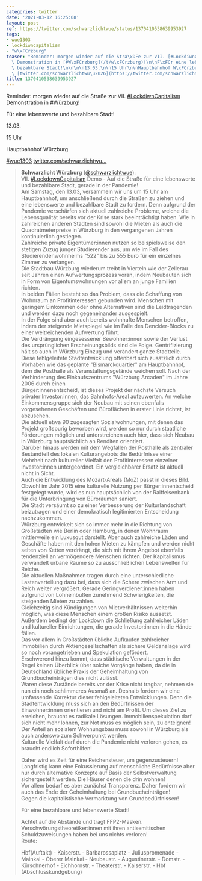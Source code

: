 ```yaml
---
categories: twitter
date: '2021-03-12 16:25:08'
layout: post
ref: https://twitter.com/schwarzlichtwue/status/1370410538639953927
tags:
- wue1303
- lockdiwncapitalism
- "w\xFCrzburg"
teaser: "Reminder: morgen wieder auf die Stra\xDFe zur VII. [#LockdiwnCapitalism](/t/lockdiwncapitalism)\
  \ Demonstration in [#W\xFCrzburg](/t/w\xFCrzburg)!\n\nF\xFCr eine lebenswerte und\
  \ bezahlbare Stadt!\n\n\n\n13.03.\n\n15 Uhr\n\nHauptbahnhof W\xFCrzburg\n\n[#wue1303](/t/wue1303)\
  \ [twitter.com/schwarzlichtwu\u2026](https://twitter.com/schwarzlichtwue/status/1369382232339709952)"
title: 1370410538639953927
---
```

Reminder: morgen wieder auf die Straße zur VII. [#LockdiwnCapitalism](/t/lockdiwncapitalism) Demonstration in [#Würzburg](/t/würzburg)!

Für eine lebenswerte und bezahlbare Stadt!



13.03.

15 Uhr

Hauptbahnhof Würzburg

[#wue1303](/t/wue1303) [twitter.com/schwarzlichtwu…](https://twitter.com/schwarzlichtwue/status/1369382232339709952)
> <b>Schwarzlicht Würzburg</b> ([@schwarzlichtwue](https://twitter.com/schwarzlichtwue)):  
>VII. [#LockdownCapitalism](/t/lockdowncapitalism) Demo - Auf die Straße für eine lebenswerte und bezahlbare Stadt, gerade in der Pandemie!   
>Am Samstag, den 13.03, versammeln wir uns um 15 Uhr am Hauptbahnhof, um anschließend durch die Straßen zu ziehen und eine lebenswerte und bezahlbare Stadt zu fordern. Denn aufgrund der Pandemie verschärfen sich aktuell zahlreiche Probleme, welche die Lebensqualität bereits vor der Krise stark beeinträchtigt haben. Wie in zahlreichen anderen Städten sind sowohl die Mieten als auch die Quadratmeterpreise in Würzburg in den vergangenen Jahren kontinuierlich gestiegen.  
>Zahlreiche private Eigentümer:innen nutzen so beispielsweise den stetigen Zuzug junger Studierender aus, um wie im Fall des Studierendenwohnheims "522" bis zu 555 Euro für ein einzelnes Zimmer zu verlangen.  
>Die Stadtbau Würzburg wiederum treibt in Vierteln wie der Zellerau seit Jahren einen Aufwertungsprozess voran, indem Neubauten sich in Form von Eigentumswohnungen vor allem an junge Familien richten.  
>In beiden Fällen besteht so das Problem, dass die Schaffung von Wohnraum an Profitinteressen gebunden wird. Menschen mit geringem Einkommen oder ohne Alternativen sind die Leidtragenden und werden dazu noch gegeneinander ausgespielt.  
>In der Folge sind aber auch bereits wohnhafte Menschen betroffen, indem der steigende Mietspiegel wie im Falle des Denckler-Blocks zu einer weitreichenden Aufwertung führt.  
>Die Verdrängung eingesessener Bewohner:innen sowie der Verlust des ursprünglichen Erscheinungsbilds sind die Folge. Gentrifizierung hält so auch in Würzburg Einzug und verändert ganze Stadtteile.  
>Diese fehlgeleitete Stadtentwicklung offenbart sich zusätzlich durch Vorhaben wie das geplante "Bismarckquartier" am Hauptbahnhof, dem die Posthalle als Veranstaltungsgelände weichen soll. Nach der Verhinderung des Einkaufszentrums "Würzburg Arcaden" im Jahre 2006 durch einen  
>Bürger:innenentscheid, ist dieses Projekt der nächste Versuch privater Investor:innen, das Bahnhofs-Areal aufzuwerten. An welche Einkommensgruppe sich der Neubau mit seinen ebenfalls vorgesehenen Geschäften und Büroflächen in erster Linie richtet, ist abzusehen.  
>Die aktuell etwa 90 zugesagten Sozialwohnungen, mit denen das Projekt großspurig beworben wird, werden so nur durch staatliche Förderungen möglich und unterstreichen auch hier, dass sich Neubau in Würzburg hauptsächlich an Renditen orientiert.  
>Darüber hinaus werden mit dem Wegfallen der Posthalle als zentraler Bestandteil des lokalen Kulturangebots die Bedürfnisse einer Mehrheit nach kultureller Vielfalt den Profitinteressen einzelner Investor:innen untergeordnet. Ein vergleichbarer Ersatz ist aktuell nicht in Sicht.  
>Auch die Entwicklung des Mozart-Areals (MoZ) passt in dieses Bild. Obwohl im Jahr 2015 eine kulturelle Nutzung per Bürger:innentscheid festgelegt wurde, wird es nun hauptsächlich von der Raiffeisenbank für die Unterbringung von Büroräumen saniert.  
>Die Stadt versäumt so zu einer Verbesserung der Kulturlandschaft beizutragen und einer demokratisch legitimierten Entscheidung nachzukommen.  
>Würzburg entwickelt sich so immer mehr in die Richtung von Großstädten wie Berlin oder Hamburg, in denen Wohnraum mittlerweile ein Luxusgut darstellt. Aber auch zahlreiche Läden und Geschäfte haben mit den hohen Mieten zu kämpfen und werden nicht selten von Ketten verdrängt, die sich mit ihrem Angebot ebenfalls tendenziell an vermögendere Menschen richten. Der Kapitalismus verwandelt urbane Räume so zu ausschließlichen Lebenswelten für Reiche.  
>Die aktuellen Maßnahmen tragen durch eine unterschiedliche Lastenverteilung dazu bei, dass sich die Schere zwischen Arm und Reich weiter vergrößert. Gerade Geringverdiener:innen haben aufgrund von Lohneinbußen zunehmend Schwierigkeiten, die steigenden Mieten zu zahlen.  
>Gleichzeitig sind Kündigungen von Mietverhältnissen weiterhin möglich, was diese Menschen einem großen Risiko aussetzt. Außerdem bedingt der Lockdown die Schließung zahlreicher Läden und kultureller Einrichtungen, die gerade Investor:innen in die Hände fällen.  
>Das vor allem in Großstädten übliche Aufkaufen zahlreicher Immobilien durch Aktiengesellschaften als sichere Geldanalage wird so noch vorangetrieben und Spekulation gefördert.  
>Erschwerend hinzu kommt, dass städtische Verwaltungen in der Regel keinen Überblick über solche Vorgänge haben, da die in Deutschland übliche Praxis der Geheimhaltung von Grundbucheinträgen dies nicht zulässt.  
>Waren diese Zustände bereits vor der Krise nicht tragbar, nehmen sie nun ein noch schlimmeres Ausmaß an. Deshalb fordern wir eine umfassende Korrektur dieser fehlgeleiteten Entwicklungen. Denn die Stadtentwicklung muss sich an den Bedürfnissen der Einwohner:innen orientieren und nicht am Profit. Um dieses Ziel zu erreichen, braucht es radikale Lösungen. Immobilienspekulation darf sich nicht mehr lohnen, zur Not muss es möglich sein, zu enteignen! Der Anteil an sozialem Wohnungsbau muss sowohl in Würzburg als auch anderswo zum Schwerpunkt werden.  
>Kulturelle Vielfalt darf durch die Pandemie nicht verloren gehen, es braucht endlich Soforthilfen!   
>  
>Daher wird es Zeit für eine Reichensteuer, um gegenzusteuern!  
>Langfristig kann eine Fokussierung auf menschliche Bedürfnisse aber nur durch alternative Konzepte auf Basis der Selbstverwaltung sichergestellt werden. Die Häuser denen die drin wohnen!  
>Vor allem bedarf es aber zunächst Transparenz. Daher fordern wir auch das Ende der Geheimhaltung bei Grundbucheinträgen!  
>Gegen die kapitalistische Vermarktung von Grundbedürfnissen!   
>  
>  
>  
>Für eine bezahlbare und lebenswerte Stadt!  
>  
>  
>  
>Achtet auf die Abstände und tragt FFP2-Masken. Verschwörungstheoretiker:innen mit ihren antisemitischen Schuldzuweisungen haben bei uns nichts verloren!  
>Route:  
>  
>  
>  
>Hbf(Auftakt) - Kaiserstr. - Barbarossaplatz - Juliuspromenade - Mainkai - Oberer Mainkai - Neubaustr. - Augustinerstr. - Domstr. - Kürschnerhof - Eichhornstr. - Theaterstr. - Kaiserstr. - Hbf (Abschlusskundgebung)  

